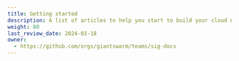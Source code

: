 ```yaml
---
title: Getting started
description: A list of articles to help you start to build your cloud native developer platform.
weight: 80
last_review_date: 2024-03-18
owner:
  - https://github.com/orgs/giantswarm/teams/sig-docs
---
```

